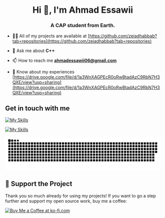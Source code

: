 <h1 align="center">Hi 👋, I'm Ahmad Essawii</h1>
<h3 align="center">A CAP student from Earth.</h3>

- 👨‍💻 All of my projects are available at [https://github.com/zeiadhabbab?tab=repositories](https://github.com/zeiadhabbab?tab=repositories)

- 💬 Ask me about **C++**

- 📫 How to reach me **ahmadessawii06@gmail.com**

- 📄 Know about my experiences [https://drive.google.com/file/d/1a3WnXAGPEcR0oRwBtadAzC9RbN7H3QXE/view?usp=sharing](https://drive.google.com/file/d/1a3WnXAGPEcR0oRwBtadAzC9RbN7H3QXE/view?usp=sharing)

## Get in touch with me
[![My Skills](https://skillicons.dev/icons?i=linkedin)](https://www.linkedin.com/in/zeiad-habbab/)

[![My Skills](https://skillicons.dev/icons?i=js,html,css,angular,react,jquery,figma,mysql,php,wordpress)](https://zeyadmh.com)


<picture>
  <source media="(prefers-color-scheme: dark)" srcset="https://raw.githubusercontent.com/manekinekko/manekinekko/output/github-snake-dark.svg">
  <source media="(prefers-color-scheme: light)" srcset="https://raw.githubusercontent.com/manekinekko/manekinekko/output/github-snake.svg">
  <img alt="github contribution grid snake animation" src="https://raw.githubusercontent.com/manekinekko/manekinekko/output/github-snake.svg">
</picture>



## 💖 Support the Project

Thank you so much already for using my projects! If you want to go a step further and support my open source work, buy me a coffee:

<a href='https://ko-fi.com/O4O5114F0U' target='_blank'><img height='36' style='border:0px;height:36px;' src='https://storage.ko-fi.com/cdn/kofi2.png?v=3' border='0' alt='Buy Me a Coffee at ko-fi.com' /></a>
